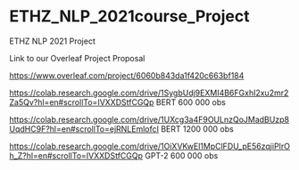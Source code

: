 # ETHZ_NLP_2021course_Project
ETHZ NLP 2021 Project

Link to our Overleaf Project Proposal

https://www.overleaf.com/project/6060b843da1f420c663bf184

https://colab.research.google.com/drive/1SygbUdj9EXMI4B6FGxhI2xu2mr2Za5Qv?hl=en#scrollTo=IVXXDStfCGQp  BERT 600 000 obs

https://colab.research.google.com/drive/1UXcg3a4F9OULnzQoJMadBUzp8UqdHC9F?hl=en#scrollTo=ejRNLEmlofcI  BERT 1200 000 obs

https://colab.research.google.com/drive/1OiXVKwEl1MpClFDU_pE56zqjiPIrOh_Z?hl=en#scrollTo=IVXXDStfCGQp  GPT-2 600 000 obs
